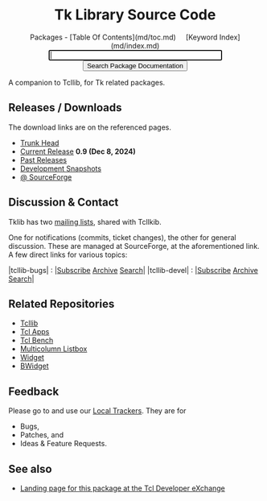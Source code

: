 <div class='fossil-doc' data-title='Tk Library Source Code'>

<h1 align="center">Tk Library Source Code</h1>

<center>
Packages - [Table Of Contents](md/toc.md)
&nbsp;&nbsp;&nbsp;
[Keyword Index](md/index.md)
</center>

<center>
	<form action='../../../docsrch' method='GET'>
	<input type="text" name="s" size="40" autofocus>
	<input type="submit" value="Search Package Documentation">
	</form>
</center>

A companion to Tcllib, for Tk related packages.

## Releases / Downloads

The download links are on the referenced pages.

   * [Trunk Head](head.md)
   * [Current Release](../../../technote/633a17aefa8ec07e8bd55fdf872dff704678346a) __0.9 (Dec 8, 2024)__
   * [Past Releases](../../../wiki?name=Releases)
   * [Development Snapshots](../../../wiki?name=Development+Snapshots)
   * [@ SourceForge](https://sourceforge.net/projects/tcllib/files/)

## Discussion & Contact

Tklib has two [mailing lists](https://sourceforge.net/p/tcllib/mailman/), shared with Tcllkib.

One for notifications (commits, ticket changes), the other for general
discussion. These are managed at SourceForge, at the aforementioned
link. A few direct links for various topics:

|tcllib-bugs| : |[Subscribe](https://lists.sourceforge.net/lists/listinfo/tcllib-bugs) [Archive](https://sourceforge.net/p/tcllib/mailman/tcllib-bugs) [Search](https://sourceforge.net/p/tcllib/mailman/search/?mail_list=tcllib-bugs)|
|tcllib-devel| : |[Subscribe](https://lists.sourceforge.net/lists/listinfo/tcllib-devel) [Archive](https://sourceforge.net/p/tcllib/mailman/tcllib-devel) [Search](https://sourceforge.net/p/tcllib/mailman/search/?mail_list=tcllib-devel)|

## Related Repositories

   * [Tcllib](../../../../tcllib)
   * [Tcl Apps](../../../../tclapps)
   * [Tcl Bench](../../../../tclbench)
   * [Multicolumn Listbox](../../../../mclistbox)
   * [Widget](../../../../widget)
   * [BWidget](../../../../bwidget)

## Feedback

Please go to and use our
[Local Trackers](../../../reportlist).
They are for

   * Bugs,
   * Patches, and	 
   * Ideas & Feature Requests.

## See also

   * [Landing page for this package at the Tcl Developer eXchange](http://www.tcl.tk/software/tcllib/)

